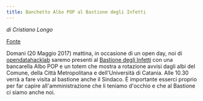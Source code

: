 ```yaml
---
title: Banchetto Albo POP al Bastione degli Infetti
---
```


*di Cristiano Longo*

[Fonte](https://cristianolongo.wordpress.com/2017/05/19/domani-banchetto-albo-pop-al-bastione/ "Domani banchetto Albo POP al Bastione")


Domani (20 Maggio 2017) mattina, in occasione di un open day, noi di [opendatahacklab](http://opendatahacklab.org) saremo presenti al [Bastione degli Infetti](http://bastionedeglinfettict.it) con una bancarella Albo POP e un totem che mostra a rotazione avvisi dagli albi del Comune, della Città Metropolitana e dell'Università di Catania. Alle 10.30 verrà a fare visita al bastione anche il Sindaco. È importante esserci proprio per far capire all'amministrazione che li teniamo d'occhio e che al Bastione ci siamo anche noi.